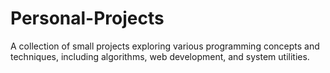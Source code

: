 # Personal-Projects
A collection of small projects exploring various programming concepts and techniques, including algorithms, web development, and system utilities.
